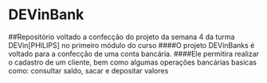 # DEVinBank
##Repositório voltado a confecção do projeto da semana 4 da turma DEVin[PHILIPS] no primeiro módulo do curso
####O projeto DEVinBanks é voltado para a confecção de uma conta bancária.
####Ele permitira realizar o cadastro de um cliente, bem como algumas operações bancárias basicas como: consultar saldo, sacar e depositar valores
